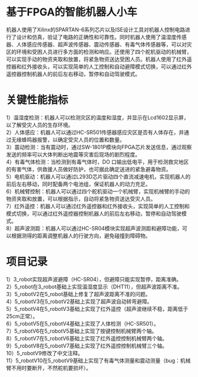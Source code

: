 # 基于FPGA的智能机器人小车
机器人使用了Xilinx的SPARTAN-6系列芯片以及ISE设计工具对机器人控制电路进行了设计和仿真，验证了电路的正确性和可靠性。同时机器人使用了温湿度传感器、人体感应传感器、超声波传感器、震动传感器、有毒气体传感器等，可以对灾区的环境和受困人员进行多方面的检测和响应。还使用了四个舵机驱动的机械臂，可以实现手动的物资夹取和放置，将紧急物资送达受困人员。机器人使用了红外遥控器和红外接收头，可以实现简单的人工控制和自动避障模式切换，可以通过红外遥控器控制机器人的前后左右移动，暂停和自动驾驶模式。

# 关键性能指标
1）温湿度检测：机器人可以检测灾区的温度和湿度，并显示在Lcd1602显示屏，以了解受灾人员的生存环境。  
2）人体感应：机器人可以通过HC-SR501传感器感应灾区是否有人体存在，并通过无缘蜂鸣器报警，以确定受灾人员的位置和数量。  
3）震动检测：当有震动时，通过SW-1801P模块向FPGA芯片发送信息，通过观察发送的频率可以大体判断出地震等灾害后现场的剧烈程度。  
4）有毒气体检测：当检测到有毒气体时，DO 口输出低电平，用于检测救灾地区的有害气体，供救援人员做好防护，也可据此确定送进的紧急避毒物资。  
5）电机驱动：机器人可以通过L293D芯片驱动四个直流减速电机，实现机器人的前后左右移动，同时配备两个电池组，保证机器人的动力充足。  
6）机械臂控制：机器人可以通过四个舵机驱动一个机械臂，实现机械臂的手动的物资夹取和放置，可以根据指示，自动将紧急物资送达受灾人员。  
7）红外遥控：机器人可以通过红外遥控器和红外接收头，实现简单的人工控制和模式切换，可以通过红外遥控器控制机器人的前后左右移动，暂停和自动驾驶模式。  
8）超声波测距：机器人可以通过HC-SR04模块实现超声波测距和避障功能，可以根据测得的距离调整机器人的行驶方向，避免碰撞到障碍物。  

# 项目记录
1）3_robot实现超声波避障（HC-SR04），但避障只能实现暂停，距离准确。  
2）5_robot在3_robot基础上实现温湿度显示（DHT11），但超声波距离不准。  
3）5_robotV2在5_robot基础上修复了超声波距离不准的问题。  
4）5_robotV3在5_robotV2基础上实现了超声波自动转弯避障。  
5）5_robotV4在5_robotV3基础上实现了红外遥控（超声波继续不稳，距离低于25cm正常）。  
6）5_robotV5在5_robotV4基础上实现了人体检测（HC-SR501）。  
7）5_robotV6在5_robotV5基础上实现了按键控制机械臂两个轴。  
8）5_robotV7在5_robotV6基础上实现了红外遥控控制机械臂两个轴。  
9）5_robotV8在5_robotV7基础上实现了红外遥控控制机械臂三个轴。  
10）5_robotV9修改了中文注释。  
11）5_robotV10在5_robotV9基础上实现了有毒气体测量和震动测量（bug：机械臂不用时要断开，不然舵机要损坏）。  
